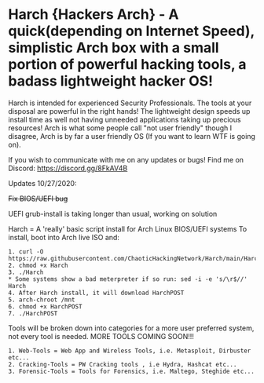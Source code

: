 # Harch {Hackers Arch} - A quick(depending on Internet Speed), simplistic Arch box with a small portion of powerful hacking tools, a badass lightweight hacker OS!

Harch is intended for experienced Security Professionals. The tools at your disposal are powerful in the right hands! The lightweight design speeds up install time as well not having unneeded applications taking up precious resources! Arch is what some people call "not user friendly" though I disagree, Arch is by far a user friendly OS (If you want to learn WTF is going on). 

If you wish to communicate with me on any updates or bugs! Find me on Discord: https://discord.gg/8FkAV4B

Updates 10/27/2020:

~~Fix BIOS/UEFI bug~~

UEFI grub-install is taking longer than usual, working on solution 


Harch = A 'really' basic script install for Arch Linux BIOS/UEFI systems
  To install, boot into Arch live ISO and:
  
  
    1. curl -O https://raw.githubusercontent.com/ChaoticHackingNetwork/Harch/main/Harch
    2. chmod +x Harch
    3. ./Harch
    * Some systems show a bad meterpreter if so run: sed -i -e 's/\r$//' Harch 
    4. After Harch install, it will download HarchPOST
    5. arch-chroot /mnt
    6. chmod +x HarchPOST
    7. ./HarchPOST

Tools will be broken down into categories for a more user preferred system, not every tool is needed. MORE TOOLS COMING SOON!!!

    1. Web-Tools = Web App and Wireless Tools, i.e. Metasploit, Dirbuster etc...
    2. Cracking-Tools = PW Cracking tools , i.e Hydra, Hashcat etc...
    3. Forensic-Tools = Tools for Forensics, i.e. Maltego, Steghide etc...
    
    
  
